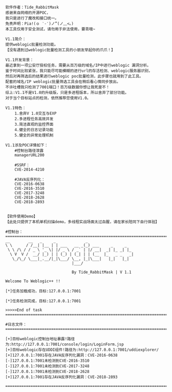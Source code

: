 	软件作者：Tide_RabbitMask
	感谢来自网络的开源POC，
	我只是进行了魔改和接口统一。
    免责声明：Pia!(ｏ ‵-′)ノ”(ノ﹏<。)
    本工具仅用于安全测试，请勿用于非法使用，要乖哦~
        
    V1.1简介：
	提供weblogic批量检测功能。
	【没有遇到过weblogic批量检测工具的小朋友举起你的爪爪！】
	
	V1.1开发背景：
	最近拿到一项公安厅授权任务，需要从百万级的域名/IP中进行weblogic 漏洞分析。
	鉴于时间比较紧张，我只能尽可能模糊的进行url的存活检测、weblogic服务器识别，
	然后对再筛选后的结果进行weblogic poc批量检测，此步骤也就用到了此工具。
	配套的域名/IP weblogic批量筛选工具会在稍后看心情同步放出。
	不许吐槽我只检测了7001端口！百万级数据你想让我死是不！
	综上:V1.1不是V1.0的升级版，只是多进程版本，所以舍弃了部分功能。
	对于当个目标站点的检测，依然推荐您使用V1.0。
	
	V1.1特色：
		1.舍弃V 1.0交互与EXP
		2.多进程任务高效并发
		3.简洁直观的监控界面
		4.健全的日志记录功能
		5.健全的异常处理机制
	
    V1.1涉及POC详情如下：
        #控制台路径泄露
        managerURL200  
        
        #SSRF：
        CVE-2014-4210      
        
        #JAVA反序列化： 
        CVE-2016-0638  
        CVE-2016-3510   
        CVE-2017-3248   
        CVE-2018-2628 
        CVE-2018-2893   
        
		
    【软件使用Demo】
	【此处只提供了本机单机扫描demo，多线程实战场面太过血腥，请在家长陪同下自行体验】
	
	#控制台：
    =========================================================================
	__        __   _     _             _
	\ \      / /__| |__ | | ___   __ _(_) ___     _     _
	 \ \ /\ / / _ \ '_ \| |/ _ \ / _` | |/ __|  _| |_ _| |_
	  \ V  V /  __/ |_) | | (_) | (_| | | (__  |_   _ _   _|
	   \_/\_/ \___|_.__/|_|\___/ \__, |_|\___|   |_|   |_|
								 |___/

								 By Tide_RabbitMask | V 1.1

	Welcome To Weblogic++ !!

	[*]任务加载成功，目标:127.0.0.1:7001

	[*]任务检测完成，目标:127.0.0.1:7001

	>>>>>End of task
    =========================================================================
	
	#日志文件：
    =========================================================================
	
	[+]目标weblogic控制台地址暴露!路径为:http://127.0.0.1:7001/console/login/LoginForm.jsp
	[+]目标weblogic存在UDDI组件!路径为:http://127.0.0.1:7001/uddiexplorer/
	[+]127.0.0.1:7001存在JAVA反序列化漏洞：CVE-2016-0638
	[-]127.0.0.1:7001未检测到CVE-2016-3510
	[-]127.0.0.1:7001未检测到CVE-2017-3248
	[-]127.0.0.1:7001未检测到CVE-2018-2628
	[+]127.0.0.1:7001存在JAVA反序列化漏洞：CVE-2018-2893

	=========================================================================

